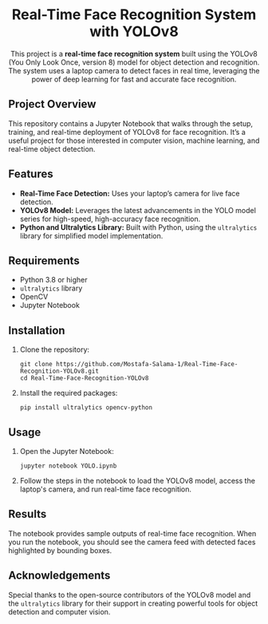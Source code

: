 <h1 align="center">Real-Time Face Recognition System with YOLOv8</h1>

<p align="center">
  This project is a <strong>real-time face recognition system</strong> built using the YOLOv8 (You Only Look Once, version 8) model for object detection and recognition. The system uses a laptop camera to detect faces in real time, leveraging the power of deep learning for fast and accurate face recognition.
</p>

<h2>Project Overview</h2>
<p>This repository contains a Jupyter Notebook that walks through the setup, training, and real-time deployment of YOLOv8 for face recognition. It’s a useful project for those interested in computer vision, machine learning, and real-time object detection.</p>

<h2>Features</h2>
<ul>
  <li><strong>Real-Time Face Detection:</strong> Uses your laptop’s camera for live face detection.</li>
  <li><strong>YOLOv8 Model:</strong> Leverages the latest advancements in the YOLO model series for high-speed, high-accuracy face recognition.</li>
  <li><strong>Python and Ultralytics Library:</strong> Built with Python, using the <code>ultralytics</code> library for simplified model implementation.</li>
</ul>

<h2>Requirements</h2>
<ul>
  <li>Python 3.8 or higher</li>
  <li><code>ultralytics</code> library</li>
  <li>OpenCV</li>
  <li>Jupyter Notebook</li>
</ul>

<h2>Installation</h2>
<ol>
  <li>Clone the repository:
    <pre><code>git clone https://github.com/Mostafa-Salama-1/Real-Time-Face-Recognition-YOLOv8.git
cd Real-Time-Face-Recognition-YOLOv8</code></pre>
  </li>
  <li>Install the required packages:
    <pre><code>pip install ultralytics opencv-python</code></pre>
  </li>
</ol>

<h2>Usage</h2>
<ol>
  <li>Open the Jupyter Notebook:
    <pre><code>jupyter notebook YOLO.ipynb</code></pre>
  </li>
  <li>Follow the steps in the notebook to load the YOLOv8 model, access the laptop's camera, and run real-time face recognition.</li>
</ol>

<h2>Results</h2>
<p>The notebook provides sample outputs of real-time face recognition. When you run the notebook, you should see the camera feed with detected faces highlighted by bounding boxes.</p>

<h2>Acknowledgements</h2>
<p>Special thanks to the open-source contributors of the YOLOv8 model and the <code>ultralytics</code> library for their support in creating powerful tools for object detection and computer vision.</p>
